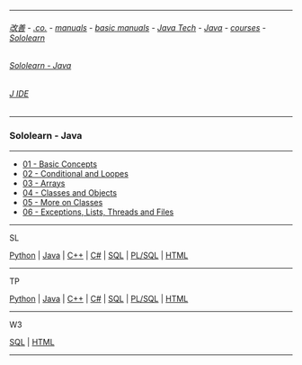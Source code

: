 
---

###### [改善](https://github.com/ttltrk/0C/blob/master/README.MD) - [.co.](https://github.com/ttltrk/PRG/blob/master/CODING.MD) - [manuals](https://github.com/ttltrk/PRG/blob/master/MAN.MD) - [basic manuals](https://github.com/ttltrk/PRG/blob/master/MANUALS.MD) - [Java Tech](https://github.com/ttltrk/PRG/blob/master/JAVA/DOC/JT/JT.MD) - [Java](https://github.com/ttltrk/PRG/blob/master/JAVA/DOC/OJM/OJM.MD) - [courses](https://github.com/ttltrk/PRG/blob/master/JAVA/DOC/CM/JT.MD) - [Sololearn](https://github.com/ttltrk/PRG/blob/master/JAVA/DOC/SL/SLM.MD)

###### [Sololearn - Java](https://www.sololearn.com/Play/Java)

###### [J IDE](https://www.tutorialspoint.com/compile_java_online.php)
---

### Sololearn - Java

---

* [01 - Basic Concepts](https://github.com/ttltrk/PRG/blob/master/JAVA/DOC/SL/01/01.MD)
* [02 - Conditional and Loopes](https://github.com/ttltrk/PRG/blob/master/JAVA/DOC/SL/02/02.MD)
* [03 - Arrays](https://github.com/ttltrk/PRG/blob/master/JAVA/DOC/SL/03/03.MD)
* [04 - Classes and Objects](https://github.com/ttltrk/PRG/blob/master/JAVA/DOC/SL/04/04.MD)
* [05 - More on Classes](https://github.com/ttltrk/PRG/blob/master/JAVA/DOC/SL/05/05.MD)
* [06 - Exceptions, Lists, Threads and Files](https://github.com/ttltrk/PRG/blob/master/JAVA/DOC/SL/06/06.MD)

---

SL

[Python](https://github.com/ttltrk/PRG/blob/master/PY/DOC/SOLOLEARN_PY.MD) | 
[Java](https://github.com/ttltrk/PRG/blob/master/JAVA/DOC/SL/SL.MD) |
[C++](https://github.com/ttltrk/PRG/blob/master/C/DOC/CPP/COURSES/SOLOLEARN/SOLOLEARN.MD) |
[C#](https://github.com/ttltrk/PRG/blob/master/C/DOC/CS/COURSES/SOLOLEARN/SOLOLEARN.MD) |
[SQL](https://github.com/ttltrk/DB/blob/master/SQL/DOC/OSM/SC/SOLOLEARN/SOLOLEARN.MD) |
[PL/SQL](https://github.com/ttltrk/DB/blob/master/PLSQL/DOC/TUTORIALSP.MD) |
[HTML]()

---

TP

[Python]() | 
[Java](https://github.com/ttltrk/PRG/blob/master/JAVA/DOC/BJM/BJM.MD) |
[C++]() |
[C#]() |
[SQL]() |
[PL/SQL](https://github.com/ttltrk/DB/blob/master/PLSQL/DOC/TUTORIALSP.MD) |
[HTML]()

---

W3

[SQL]() |
[HTML]()

---
